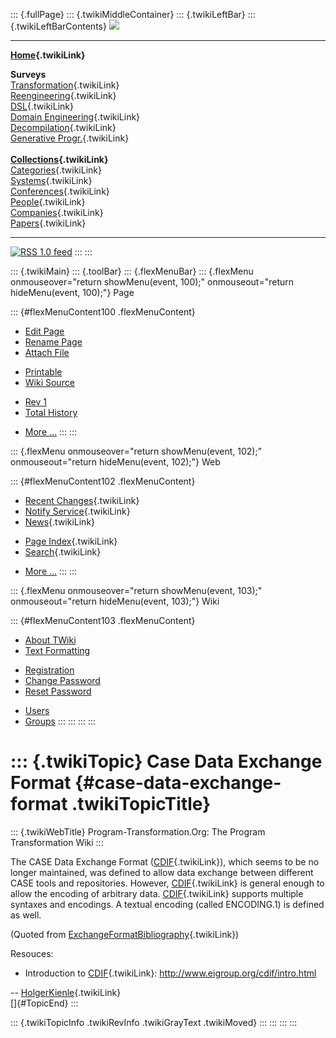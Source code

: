 ::: {.fullPage}
::: {.twikiMiddleContainer}
::: {.twikiLeftBar}
::: {.twikiLeftBarContents}
![](../pub/transformation.gif)

------------------------------------------------------------------------

**[Home](WebHome){.twikiLink}**

**Surveys**\
[Transformation](ProgramTransformation){.twikiLink}\
[Reengineering](ReengineeringWiki){.twikiLink}\
[DSL](DomainSpecificLanguages){.twikiLink}\
[Domain Engineering](DomainEngineering){.twikiLink}\
[Decompilation](DeCompilation){.twikiLink}\
[Generative Progr.](GenerativeProgrammingWiki){.twikiLink}\
\
**[Collections](CategoryCollection){.twikiLink}**\
[Categories](CategoryCategory){.twikiLink}\
[Systems](TransformationSystems){.twikiLink}\
[Conferences](TransformationConferences){.twikiLink}\
[People](TransformationPeople){.twikiLink}\
[Companies](TransformationCompanies){.twikiLink}\
[Papers](CategoryPaper){.twikiLink}

------------------------------------------------------------------------

[![](../pub/rss.gif "RSS 1.0 feed")](WebRss@skin=rss)
:::
:::

::: {.twikiMain}
::: {.toolBar}
::: {.flexMenuBar}
::: {.flexMenu onmouseover="return showMenu(event, 100);" onmouseout="return hideMenu(event, 100);"}
Page

::: {#flexMenuContent100 .flexMenuContent}
-   [Edit
    Page](http://www.program-transformation.org/edit/Transform/CaseDataExchangeFormat?t=1536826439)
-   [Rename
    Page](http://www.program-transformation.org/rename/Transform/CaseDataExchangeFormat)
-   [Attach
    File](http://www.program-transformation.org/attach/Transform/CaseDataExchangeFormat)

<!-- -->

-   [Printable](http://www.program-transformation.org/view/Transform/CaseDataExchangeFormat?skin=print.pattern)
-   [Wiki
    Source](http://www.program-transformation.org/view/Transform/CaseDataExchangeFormat?skin=text&raw=on&contenttype=text/plain)

<!-- -->

-   [Rev
    1](http://www.program-transformation.org/view/Transform/CaseDataExchangeFormat?rev=1.1)
-   [Total
    History](http://www.program-transformation.org/rdiff/Transform/CaseDataExchangeFormat)

<!-- -->

-   [More
    \...](http://www.program-transformation.org/oops/Transform/CaseDataExchangeFormat?template=oopsmore&param1=1.1&param2=1.1)
:::
:::

::: {.flexMenu onmouseover="return showMenu(event, 102);" onmouseout="return hideMenu(event, 102);"}
Web

::: {#flexMenuContent102 .flexMenuContent}
-   [Recent Changes](WebChanges){.twikiLink}
-   [Notify Service](WebNotify){.twikiLink}
-   [News](WebNews){.twikiLink}

<!-- -->

-   [Page Index](WebIndex){.twikiLink}
-   [Search](WebSearch){.twikiLink}

<!-- -->

-   [More
    \...](http://www.program-transformation.org/oops/Transform/CaseDataExchangeFormat?template=oopsmore&param1=1.1&param2=1.1)
:::
:::

::: {.flexMenu onmouseover="return showMenu(event, 103);" onmouseout="return hideMenu(event, 103);"}
Wiki

::: {#flexMenuContent103 .flexMenuContent}
-   [About
    TWiki](http://www.program-transformation.org/view/TWiki/WebHome)
-   [Text
    Formatting](http://www.program-transformation.org/view/TWiki/TextFormattingRules)

<!-- -->

-   [Registration](http://www.program-transformation.org/view/TWiki/TWikiRegistration)
-   [Change
    Password](http://www.program-transformation.org/view/TWiki/ChangePassword)
-   [Reset
    Password](http://www.program-transformation.org/view/TWiki/ResetPassword)

<!-- -->

-   [Users](http://www.program-transformation.org/view/Main/TWikiUsers)
-   [Groups](http://www.program-transformation.org/view/Main/TWikiGroups)
:::
:::
:::
:::

::: {.twikiTopic}
Case Data Exchange Format {#case-data-exchange-format .twikiTopicTitle}
=========================

::: {.twikiWebTitle}
Program-Transformation.Org: The Program Transformation Wiki
:::

The CASE Data Exchange Format ([CDIF](CDIF){.twikiLink}), which seems to
be no longer maintained, was defined to allow data exchange between
different CASE tools and repositories. However, [CDIF](CDIF){.twikiLink}
is general enough to allow the encoding of arbitrary data.
[CDIF](CDIF){.twikiLink} supports multiple syntaxes and encodings. A
textual encoding (called ENCODING.1) is defined as well.

(Quoted from
[ExchangeFormatBibliography](ExchangeFormatBibliography){.twikiLink})

Resouces:

-   Introduction to [CDIF](CDIF){.twikiLink}:
    <http://www.eigroup.org/cdif/intro.html>

\-- [HolgerKienle](HolgerKienle){.twikiLink}\
[]{#TopicEnd}
:::

::: {.twikiTopicInfo .twikiRevInfo .twikiGrayText .twikiMoved}
:::
:::
:::
:::
